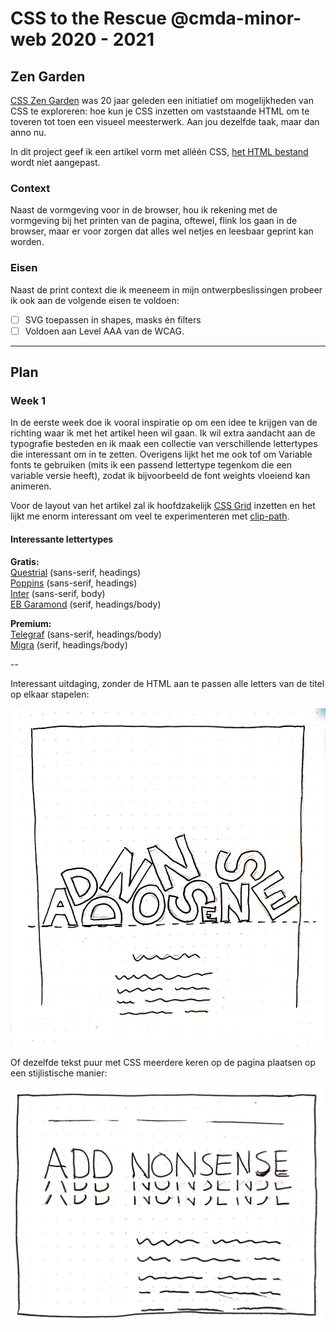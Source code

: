 # CSS to the Rescue @cmda-minor-web 2020 - 2021

## Zen Garden

[CSS Zen Garden](http://www.csszengarden.com/) was 20 jaar geleden een initiatief om mogelijkheden van CSS te exploreren: hoe kun je CSS inzetten om vaststaande HTML om te toveren tot toen een visueel meesterwerk. Aan jou dezelfde taak, maar dan anno nu.

In dit project geef ik een artikel vorm met alléén CSS, [het HTML bestand](zengarden/index.html) wordt niet aangepast.

### Context

Naast de vormgeving voor in de browser, hou ik rekening met de vormgeving bij het printen van de pagina, oftewel, flink los gaan in de browser, maar er voor zorgen dat alles wel netjes en leesbaar geprint kan worden.

### Eisen

Naast de print context die ik meeneem in mijn ontwerpbeslissingen probeer ik ook aan de volgende eisen te voldoen:

- [ ] SVG toepassen in shapes, masks én filters
- [ ] Voldoen aan Level AAA van de WCAG.

---

## Plan

### Week 1

In de eerste week doe ik vooral inspiratie op om een idee te krijgen van de richting waar ik met het artikel heen wil gaan. Ik wil extra aandacht aan de typografie besteden en ik maak een collectie van verschillende lettertypes die interessant om in te zetten. Overigens lijkt het me ook tof om Variable fonts te gebruiken (mits ik een passend lettertype tegenkom die een variable versie heeft), zodat ik bijvoorbeeld de font weights vloeiend kan animeren.

Voor de layout van het artikel zal ik hoofdzakelijk [CSS Grid](https://developer.mozilla.org/en-US/docs/Web/CSS/CSS_Grid_Layout) inzetten en het lijkt me enorm interessant om veel te experimenteren met [clip-path](https://developer.mozilla.org/en-US/docs/Web/CSS/clip-path).

#### Interessante lettertypes

**Gratis:**  
[Questrial](https://fonts.google.com/specimen/Questrial) (sans-serif, headings)  
[Poppins](https://fonts.google.com/specimen/Poppins) (sans-serif, headings)  
[Inter](https://fonts.google.com/specimen/Inter) (sans-serif, body)  
[EB Garamond](https://fonts.google.com/specimen/EB+Garamond) (serif, headings/body)

**Premium:**  
[Telegraf](https://pangrampangram.com/products/telegraf?variant=32840640167990) (sans-serif, headings/body)  
[Migra](https://pangrampangram.com/products/migra) (serif, headings/body)

--

Interessant uitdaging, zonder de HTML aan te passen alle letters van de titel op elkaar stapelen:

![](notes/sketch-1.jpg)

Of dezelfde tekst puur met CSS meerdere keren op de pagina plaatsen op een stijlistische manier:

![](notes/sketch-2.jpg)
